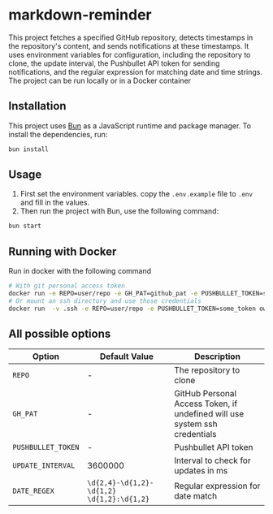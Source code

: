 # markdown-reminder

This project fetches a specified GitHub repository, detects timestamps in the repository's content, and sends notifications at these timestamps. It uses environment variables for configuration, including the repository to clone, the update interval, the Pushbullet API token for sending notifications, and the regular expression for matching date and time strings. The project can be run locally or in a Docker container

## Installation

This project uses [Bun](https://bun.sh) as a JavaScript runtime and package manager. To install the dependencies, run:

```bash
bun install
```

## Usage

1. First set the environment variables. copy the `.env.example` file to `.env` and fill in the values.
2. Then run the project with Bun, use the following command:

```bash
bun start
```

## Running with Docker
Run in docker with the following command

```bash
# With git personal access token
docker run -e REPO=user/repo -e GH_PAT=github_pat -e PUSHBULLET_TOKEN=some_token owenray/markdown-reminder
# Or mount an ssh directory and use those credentials
docker run  -v .ssh -e REPO=user/repo -e PUSHBULLET_TOKEN=some_token owenray/markdown-reminder
```

## All possible options
| Option            | Default Value                             | Description                                                                |
|-------------------|-------------------------------------------|----------------------------------------------------------------------------|
| `REPO`            | -                                         | The repository to clone                                                    |
| `GH_PAT`          | -                                         | GitHub Personal Access Token, if undefined will use system ssh credentials |
| `PUSHBULLET_TOKEN`| -                                         | Pushbullet API token                                                       |
| `UPDATE_INTERVAL` | 3600000                                   | Interval to check for updates in ms                                        |
| `DATE_REGEX`      | `\d{2,4}-\d{1,2}-\d{1,2} \d{1,2}:\d{1,2}` | Regular expression for date match                                          |
